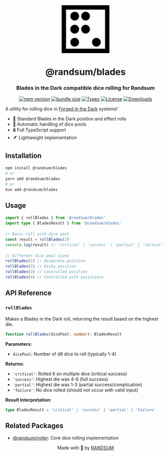 <div align="center">
  <img width="150" height="150" src="https://raw.githubusercontent.com/RANDSUM/randsum/main/icon.webp" alt="Randsum Logo">
  <h1>@randsum/blades</h1>
  <h3>Blades in the Dark compatible dice rolling for Randsum</h3>

[![npm version](https://img.shields.io/npm/v/@randsum/blades)](https://www.npmjs.com/package/@randsum/blades)
[![bundle size](https://img.shields.io/bundlephobia/minzip/@randsum/blades)](https://bundlephobia.com/package/@randsum/blades)
[![Types](https://img.shields.io/npm/types/@randsum/blades)](https://www.npmjs.com/package/@randsum/blades)
[![License](https://img.shields.io/npm/l/@randsum/blades)](https://github.com/RANDSUM/randsum/blob/main/LICENSE)
[![Downloads](https://img.shields.io/npm/dm/@randsum/blades)](https://www.npmjs.com/package/@randsum/blades)

</div>

A utility for rolling dice in [Forged in the Dark](https://bladesinthedark.com/) systems!

- 🎲 Standard Blades in the Dark position and effect rolls
- 🎯 Automatic handling of dice pools
- 🔒 Full TypeScript support
- 🪶 Lightweight implementation

## Installation

```bash
npm install @randsum/blades
# or
yarn add @randsum/blades
# or
bun add @randsum/blades
```

## Usage

```typescript
import { rollBlades } from '@randsum/blades'
import type { BladesResult } from '@randsum/blades'

// Basic roll with dice pool
const result = rollBlades(2)
console.log(result) // 'critical' | 'success' | 'partial' | 'failure'

// Different dice pool sizes
rollBlades(1) // Desperate position
rollBlades(2) // Risky position
rollBlades(3) // Controlled position
rollBlades(4) // Controlled with assistance
```

## API Reference

### `rollBlades`

Makes a Blades in the Dark roll, returning the result based on the highest die.

```typescript
function rollBlades(dicePool: number): BladesResult
```

**Parameters:**

- `dicePool`: Number of d6 dice to roll (typically 1-4)

**Returns:**

- `'critical'`: Rolled 6 on multiple dice (critical success)
- `'success'`: Highest die was 4-6 (full success)
- `'partial'`: Highest die was 1-3 (partial success/complication)
- `'failure'`: No dice rolled (should not occur with valid input)

**Result Interpretation:**

```typescript
type BladesResult = 'critical' | 'success' | 'partial' | 'failure'
```

## Related Packages

- [@randsum/roller](https://github.com/RANDSUM/randsum/tree/main/packages/roller): Core dice rolling implementation

<div align="center">
Made with 👹 by <a href="https://github.com/RANDSUM">RANDSUM</a>
</div>
